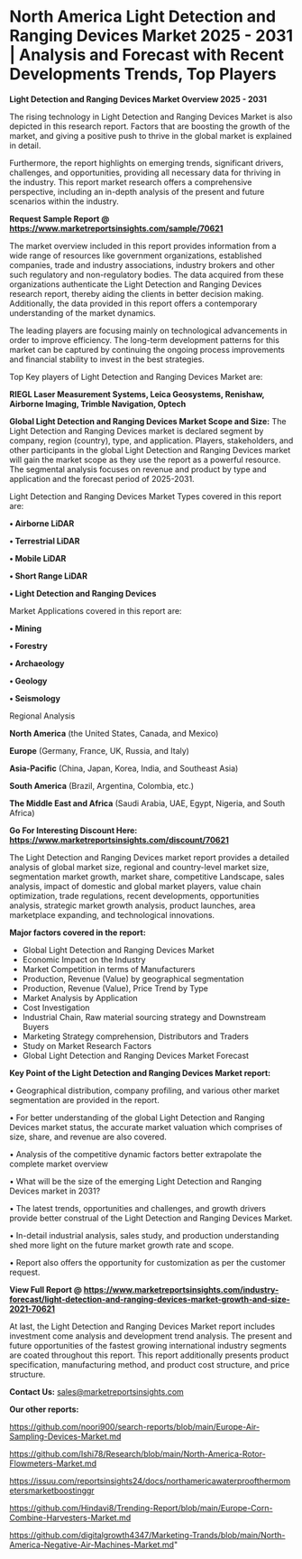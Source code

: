 # North America Light Detection and Ranging Devices Market 2025 - 2031 | Analysis and Forecast with Recent Developments Trends, Top Players

<Strong> Light Detection and Ranging Devices Market Overview 2025 - 2031</strong>

The rising technology in Light Detection and Ranging Devices Market is also depicted in this research report. Factors that are boosting the growth of the market, and giving a positive push to thrive in the global market is explained in detail.

Furthermore, the report highlights on emerging trends, significant drivers, challenges, and opportunities, providing all necessary data for thriving in the industry. This report market research offers a comprehensive perspective, including an in-depth analysis of the present and future scenarios within the industry.

<strong>Request Sample Report @ <a href=https://www.marketreportsinsights.com/sample/70621>https://www.marketreportsinsights.com/sample/70621</a></strong>

The market overview included in this report provides information from a wide range of resources like government organizations, established companies, trade and industry associations, industry brokers and other such regulatory and non-regulatory bodies. The data acquired from these organizations authenticate the Light Detection and Ranging Devices research report, thereby aiding the clients in better decision making. Additionally, the data provided in this report offers a contemporary understanding of the market dynamics.

The leading players are focusing mainly on technological advancements in order to improve efficiency. The long-term development patterns for this market can be captured by continuing the ongoing process improvements and financial stability to invest in the best strategies.

Top Key players of Light Detection and Ranging Devices Market are:

<strong>RIEGL Laser Measurement Systems, Leica Geosystems, Renishaw, Airborne Imaging, Trimble Navigation, Optech</strong>

<strong><b>Global Light Detection and Ranging Devices Market Scope and Size:</b></strong>
The Light Detection and Ranging Devices market is declared segment by company, region (country), type, and application. Players, stakeholders, and other participants in the global Light Detection and Ranging Devices market will gain the market scope as they use the report as a powerful resource. The segmental analysis focuses on revenue and product by type and application and the forecast period of 2025-2031.

Light Detection and Ranging Devices Market Types covered in this report are:

<strong>• Airborne LiDAR

• Terrestrial LiDAR

• Mobile LiDAR

• Short Range LiDAR

• Light Detection and Ranging Devices</strong>

Market Applications covered in this report are:

<strong>• Mining

• Forestry

• Archaeology

• Geology

• Seismology</strong> 

Regional Analysis

<strong>North America</strong> (the United States, Canada, and Mexico)

<strong>Europe</strong> (Germany, France, UK, Russia, and Italy)

<strong>Asia-Pacific</strong> (China, Japan, Korea, India, and Southeast Asia)

<strong>South America</strong> (Brazil, Argentina, Colombia, etc.)

<strong>The Middle East and Africa</strong> (Saudi Arabia, UAE, Egypt, Nigeria, and South Africa)

<strong>Go For Interesting Discount Here: <a href=https://www.marketreportsinsights.com/discount/70621>https://www.marketreportsinsights.com/discount/70621</a></strong>

The Light Detection and Ranging Devices market report provides a detailed analysis of global market size, regional and country-level market size, segmentation market growth, market share, competitive Landscape, sales analysis, impact of domestic and global market players, value chain optimization, trade regulations, recent developments, opportunities analysis, strategic market growth analysis, product launches, area marketplace expanding, and technological innovations.

<strong><b>Major factors covered in the report:</b></strong>
<ul>
  <li>Global Light Detection and Ranging Devices Market </li>
  <li>Economic Impact on the Industry</li>
  <li>Market Competition in terms of Manufacturers</li>
  <li>Production, Revenue (Value) by geographical segmentation</li>
  <li>Production, Revenue (Value), Price Trend by Type</li>
  <li>Market Analysis by Application</li>
  <li>Cost Investigation</li>
  <li>Industrial Chain, Raw material sourcing strategy and Downstream Buyers</li>
  <li>Marketing Strategy comprehension, Distributors and Traders</li>
  <li>Study on Market Research Factors</li>
  <li>Global Light Detection and Ranging Devices Market Forecast</li>
</ul>

<strong><b>Key Point of the Light Detection and Ranging Devices Market report:</b></strong>

• Geographical distribution, company profiling, and various other market segmentation are provided in the report.

• For better understanding of the global Light Detection and Ranging Devices market status, the accurate market valuation which comprises of size, share, and revenue are also covered.

• Analysis of the competitive dynamic factors better extrapolate the complete market overview

• What will be the size of the emerging Light Detection and Ranging Devices market in 2031?

• The latest trends, opportunities and challenges, and growth drivers provide better construal of the Light Detection and Ranging Devices Market.

• In-detail industrial analysis, sales study, and production understanding shed more light on the future market growth rate and scope.

• Report also offers the opportunity for customization as per the customer request.

<strong><b>View Full Report @ <a href=https://www.marketreportsinsights.com/industry-forecast/light-detection-and-ranging-devices-market-growth-and-size-2021-70621>https://www.marketreportsinsights.com/industry-forecast/light-detection-and-ranging-devices-market-growth-and-size-2021-70621</a></b></strong>


At last, the Light Detection and Ranging Devices Market report includes investment come analysis and development trend analysis. The present and future opportunities of the fastest growing international industry segments are coated throughout this report. This report additionally presents product specification, manufacturing method, and product cost structure, and price structure.

<strong>Contact Us:</strong>
sales@marketreportsinsights.com

<strong>Our other reports:</strong>

<a href=https://github.com/noori900/search-reports/blob/main/Europe-Air-Sampling-Devices-Market.md>https://github.com/noori900/search-reports/blob/main/Europe-Air-Sampling-Devices-Market.md</a>

<a href=https://github.com/Ishi78/Research/blob/main/North-America-Rotor-Flowmeters-Market.md>https://github.com/Ishi78/Research/blob/main/North-America-Rotor-Flowmeters-Market.md</a>

<a href=https://issuu.com/reportsinsights24/docs/northamericawaterproofthermometersmarketboostinggr>https://issuu.com/reportsinsights24/docs/northamericawaterproofthermometersmarketboostinggr</a>

<a href=https://github.com/Hindavi8/Trending-Report/blob/main/Europe-Corn-Combine-Harvesters-Market.md>https://github.com/Hindavi8/Trending-Report/blob/main/Europe-Corn-Combine-Harvesters-Market.md</a>

<a href=https://github.com/digitalgrowth4347/Marketing-Trands/blob/main/North-America-Negative-Air-Machines-Market.md>https://github.com/digitalgrowth4347/Marketing-Trands/blob/main/North-America-Negative-Air-Machines-Market.md</a>"
